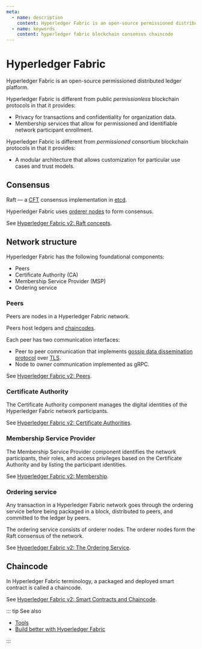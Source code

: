 ```yaml
---
meta:
  - name: description
    content: Hyperledger Fabric is an open-source permissioned distributed ledger platform. Learn about the Hyperledger Fabric consensus, network structure, and chaincodes.
  - name: keywords
    content: hyperledger fabric blockchain consensus chaincode
---
```


# Hyperledger Fabric

Hyperledger Fabric is an open-source permissioned distributed ledger platform.

Hyperledger Fabric is different from public *permissionless* blockchain protocols in that it provides:

* Privacy for transactions and confidentiality for organization data.
* Membership services that allow for permissioned and identifiable network participant enrollment.

Hyperledger Fabric is different from *permissioned* consortium blockchain protocols in that it provides:

* A modular architecture that allows customization for particular use cases and trust models.

## Consensus

Raft — a [CFT](/glossary/cft) consensus implementation in [etcd](https://etcd.io/).

Hyperledger Fabric uses [orderer nodes](#ordering-service) to form consensus.

See [Hyperledger Fabric v2: Raft concepts](https://hyperledger-fabric.readthedocs.io/en/latest/orderer/ordering_service.html#raft-concepts).

## Network structure

Hyperledger Fabric has the following foundational components:

* Peers
* Certificate Authority (CA)
* Membership Service Provider (MSP)
* Ordering service

### Peers

Peers are nodes in a Hyperledger Fabric network.

Peers host ledgers and [chaincodes](#chaincode).

Each peer has two communication interfaces:

* Peer to peer communication that implements [gossip data dissemination protocol](https://hyperledger-fabric.readthedocs.io/en/latest/gossip.html) over [TLS](https://hyperledger-fabric.readthedocs.io/en/latest/enable_tls.html).
* Node to owner communication implemented as gRPC.

See [Hyperledger Fabric v2: Peers](https://hyperledger-fabric.readthedocs.io/en/latest/peers/peers.html).

### Certificate Authority

The Certificate Authority component manages the digital identities of the Hyperledger Fabric network participants.

See [Hyperledger Fabric v2: Certificate Authorities](https://hyperledger-fabric.readthedocs.io/en/latest/identity/identity.html#certificate-authorities).

### Membership Service Provider

The Membership Service Provider component identifies the network participants, their roles, and access privileges based on the Certificate Authority and by listing the participant identities.

See [Hyperledger Fabric v2: Membership](https://hyperledger-fabric.readthedocs.io/en/latest/membership/membership.html).

### Ordering service

Any transaction in a Hyperledger Fabric network goes through the ordering service before being packaged in a block, distributed to peers, and committed to the ledger by peers.

The ordering service consists of orderer nodes. The orderer nodes form the Raft consensus of the network.

See [Hyperledger Fabric v2: The Ordering Service](https://hyperledger-fabric.readthedocs.io/en/latest/orderer/ordering_service.html).

## Chaincode

In Hyperledger Fabric terminology, a packaged and deployed smart contract is called a chaincode.

See [Hyperledger Fabric v2: Smart Contracts and Chaincode](https://hyperledger-fabric.readthedocs.io/en/latest/smartcontract/smartcontract.html).

::: tip See also

* [Tools](/operations/fabric/tools)
* <a href="https://chainstack.com/build-better-with-fabric/" target="_blank">Build better with Hyperledger Fabric</a>

:::
